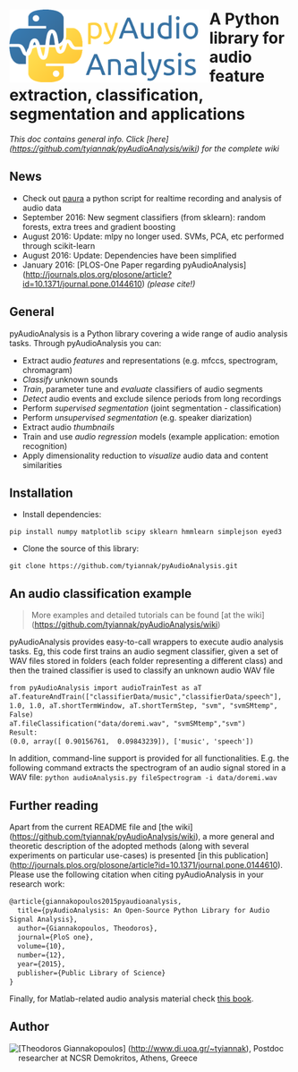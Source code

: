 
# <img src="icon.png" align="left" height="130"/> A Python library for audio feature extraction, classification, segmentation and applications

*This doc contains general info. Click [here] (https://github.com/tyiannak/pyAudioAnalysis/wiki) for the complete wiki*

## News
 * Check out [paura](https://github.com/tyiannak/paura) a python script for realtime recording and analysis of audio data
 * September 2016: New segment classifiers (from sklearn): random forests, extra trees and gradient boosting
 * August 2016: Update: mlpy no longer used. SVMs, PCA, etc performed through scikit-learn 
 * August 2016: Update: Dependencies have been simplified 
 * January 2016: [PLOS-One Paper regarding pyAudioAnalysis] (http://journals.plos.org/plosone/article?id=10.1371/journal.pone.0144610) *(please cite!)*

## General
pyAudioAnalysis is a Python library covering a wide range of audio analysis tasks. Through pyAudioAnalysis you can:
 * Extract audio *features* and representations (e.g. mfccs, spectrogram, chromagram)
 * *Classify* unknown sounds
 * *Train*, parameter tune and *evaluate* classifiers of audio segments
 * *Detect* audio events and exclude silence periods from long recordings
 * Perform *supervised segmentation* (joint segmentation - classification)
 * Perform *unsupervised segmentation* (e.g. speaker diarization)
 * Extract audio *thumbnails*
 * Train and use *audio regression* models (example application: emotion recognition)
 * Apply dimensionality reduction to *visualize* audio data and content similarities

## Installation
 * Install dependencies:
 ```
pip install numpy matplotlib scipy sklearn hmmlearn simplejson eyed3
```
 * Clone the source of this library: 
 ```
git clone https://github.com/tyiannak/pyAudioAnalysis.git
```

## An audio classification example
> More examples and detailed tutorials can be found [at the wiki] (https://github.com/tyiannak/pyAudioAnalysis/wiki)

pyAudioAnalysis provides easy-to-call wrappers to execute audio analysis tasks. Eg, this code first trains an audio segment classifier, given a set of WAV files stored in folders (each folder representing a different class) and then the trained classifier is used to classify an unknown audio WAV file

```
from pyAudioAnalysis import audioTrainTest as aT
aT.featureAndTrain(["classifierData/music","classifierData/speech"], 1.0, 1.0, aT.shortTermWindow, aT.shortTermStep, "svm", "svmSMtemp", False)
aT.fileClassification("data/doremi.wav", "svmSMtemp","svm")
Result:
(0.0, array([ 0.90156761,  0.09843239]), ['music', 'speech'])
```

In addition, command-line support is provided for all functionalities. E.g. the following command extracts the spectrogram of an audio signal stored in a WAV file: `python audioAnalysis.py fileSpectrogram -i data/doremi.wav`

## Further reading
Apart from the current README file and [the wiki] (https://github.com/tyiannak/pyAudioAnalysis/wiki), a more general and theoretic description of the adopted methods (along with several experiments on particular use-cases) is presented [in this publication] (http://journals.plos.org/plosone/article?id=10.1371/journal.pone.0144610). Please use the following citation when citing pyAudioAnalysis in your research work:
```
@article{giannakopoulos2015pyaudioanalysis,
  title={pyAudioAnalysis: An Open-Source Python Library for Audio Signal Analysis},
  author={Giannakopoulos, Theodoros},
  journal={PloS one},
  volume={10},
  number={12},
  year={2015},
  publisher={Public Library of Science}
}
```

Finally, for Matlab-related audio analysis material check  [this book](http://www.amazon.com/Introduction-Audio-Analysis-MATLAB%C2%AE-Approach/dp/0080993885).

## Author
<img src="http://cgi.di.uoa.gr/~tyiannak/image.jpg" align="left" height="100"/>

[Theodoros Giannakopoulos] (http://www.di.uoa.gr/~tyiannak), 
Postdoc researcher at NCSR Demokritos, 
Athens,
Greece



